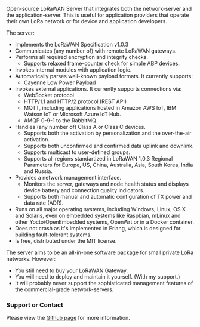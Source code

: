 <p>
 Open-source LoRaWAN Server that integrates both the network-server and the application-server. This is useful for application
 providers that operate their own LoRa network or for device and application developers.
</p>
<p>
The server:
<ul>
 <li>Implements the LoRaWAN Specification v1.0.3</li>
 <li>Communicates (any number of) with remote LoRaWAN gateways.</li>
 <li>Performs all required encryption and integrity checks.
    <ul>
    <li>Supports relaxed frame-counter check for simple ABP devices.</li>
    </ul>
 </li>
 <li>Invokes internal modules with application logic.</li>
 <li>Automatically parses well-known payload formats. It currently supports:
    <ul>
    <li>Cayenne Low Power Payload</li>
    </ul>
 </li>
 <li>Invokes external applications. It currently supports connections via:
    <ul>
    <li>WebSocket protocol</li>
    <li>HTTP/1.1 and HTTP/2 protocol (REST API)</li>
    <li>MQTT, including applications hosted in Amazon AWS IoT, IBM Watson IoT or Microsoft Azure IoT Hub.</li>
    <li>AMQP 0-9-1 to the RabbitMQ</li>
    </ul>
 </li>
 <li>Handles (any number of) Class A or Class C devices.
    <ul>
    <li>Supports both the activation by personalization and the over-the-air activation.</li>
    <li>Supports both unconfirmed and confirmed data uplink and downlink.</li>
    <li>Supports multicast to user-defined groups.</li>
    <li>Supports all regions standartized in LoRaWAN 1.0.3 Regional Parameters for Europe, US, China, Australia, Asia, South Korea, India and Russia.</li>
    </ul>
 </li>
 <li>Provides a network management interface.
    <ul>
    <li>Monitors the server, gateways and node health status and displays device battery and connection quality indicators.</li>
    <li>Supports both manual and automatic configuration of TX power and data rate (ADR).</li>
    </ul>
 </li>
 <li>Runs on all major operating systems, including Windows, Linux, OS X and Solaris, even on embedded systems like Raspbian, mLinux and other Yocto/OpenEmbedded systems, OpenWrt or in a Docker container.</li>
 <li>Does not crash as it's implemented in Erlang, which is designed for building fault-tolerant systems.</li>
 <li>Is free, distributed under the MIT license.</li>
</ul>
</p>
<p>
The server aims to be an all-in-one software package for small private LoRa networks.
However:
<ul>
 <li>You still need to buy your LoRaWAN Gateway.</li>
 <li>You will need to deploy and maintain it yourself. (With my support.)</li>
 <li>It will probably never support the sophisticated management features of the commercial-grade network-servers.</li>
</ul>
</p>
<h3>Support or Contact</h3>
<p>
Please view the <a href="https://github.com/gotthardp/lorawan-server">Github page</a> for more information.
</p>
